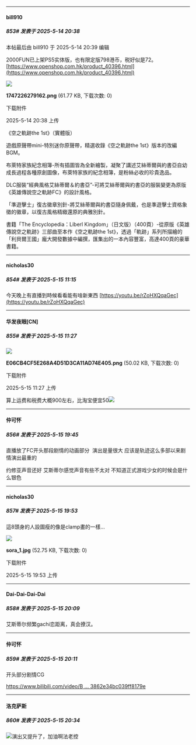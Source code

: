 ﻿
*****

####  bill910  
##### 853#       发表于 2025-5-14 20:38

 本帖最后由 bill910 于 2025-5-14 20:39 编辑 

2000FUN已上架PS5实体版，也有限定版798港币，税好似是72。[https://www.openshop.com.hk/product_40396.html](https://www.openshop.com.hk/product_40396.html)

<img src="https://img.stage1st.com/forum/202505/14/203806dziyzcpl77p1lw12.png" referrerpolicy="no-referrer">

<strong>1747226279162.png</strong> (61.77 KB, 下载次数: 0)

下载附件

2025-5-14 20:38 上传

《空之軌跡the 1st》（實體版）

遊戲原聲帶mini-特別迷你原聲帶，精選收錄《空之軌跡the 1st》版本的改編BGM。

布萊特家族紀念相簿-所有插圖皆為全新繪製，凝聚了講述艾絲蒂爾與約書亞自幼成長過程各種原創圖像，布萊特家族的紀念相簿，是粉絲必收的珍貴逸品。

DLC服裝“經典風格艾絲蒂爾＆約書亞”-可將艾絲蒂爾與約書亞的服裝變更為原版《英雄傳說空之軌跡FC》的設計風格。

「準遊擊士」復古徽章別針-將艾絲蒂爾與約書亞隨身佩戴，也是準遊擊士資格象徵的徽章，以復古風格精緻還原的典雅別針。

書籍「The Encyclopedia：Liberl Kingdom」（日文版）（400頁）-從原版《英雄傳說空之軌跡》三部曲至本作《空之軌跡the 1st》，透過「軌跡」系列所描繪的「利貝爾王國」龐大開發數據中編撰，匯集出的一本內容豐富，高達400頁的豪華書籍。


*****

####  nicholas30  
##### 854#       发表于 2025-5-15 11:15

今天晚上有直播到時候看看能有啥新東西
[https://youtu.be/rZoHXQqaGec](https://youtu.be/rZoHXQqaGec)


*****

####  华发夜眼[CN]  
##### 855#       发表于 2025-5-15 11:27

<img src="https://img.stage1st.com/forum/202505/15/112729covvdptzdc0hwpdn.png" referrerpolicy="no-referrer">

<strong>E06CB4CF5E268A4D51D3CA11AD74E405.png</strong> (50.02 KB, 下载次数: 0)

下载附件

2025-5-15 11:27 上传

算上运费和税费大概900左右，比淘宝便宜50<img src="https://static.stage1st.com/image/smiley/face2017/002.png" referrerpolicy="no-referrer">


*****

####  仲可怀  
##### 856#       发表于 2025-5-15 19:45

直播放了FC开头那段剧情的动画部分  演出是量很大 应该是轨迹这么多部以来剧情演出最重的

约修亚声音还好 艾斯蒂尔感觉声音有些不太对 不知道正式游戏少女的时候会是什么银色


*****

####  nicholas30  
##### 857#       发表于 2025-5-15 19:53

這8頭身的人設圖瘦的像是clamp畫的一樣...

<img src="https://img.stage1st.com/forum/202505/15/195340s7gjjozp2z3ug7ak.jpg" referrerpolicy="no-referrer">

<strong>sora_1.jpg</strong> (52.75 KB, 下载次数: 0)

下载附件

2025-5-15 19:53 上传


*****

####  Dai-Dai-Dai-Dai  
##### 858#       发表于 2025-5-15 20:09

艾斯蒂尔频繁gachi恋距离，真会撩汉。

*****

####  仲可怀  
##### 859#       发表于 2025-5-15 20:11

开头部分剧情CG

[https://www.bilibili.com/video/B ... 3862e34bc039ff8179e](https://www.bilibili.com/video/BV1hfE1zLEu6/?spm_id_from=333.337.search-card.all.click&amp;vd_source=cdb78a1f5f7573862e34bc039ff8179e)


*****

####  洛克萨斯  
##### 860#       发表于 2025-5-15 20:34

<img src="https://static.stage1st.com/image/smiley/face2017/068.png" referrerpolicy="no-referrer">演出又提升了，加油啊法老控

